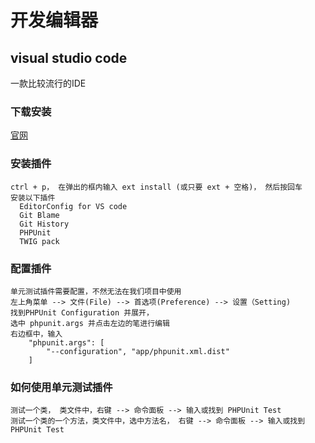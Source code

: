 # 开发编辑器

## visual studio code

一款比较流行的IDE

### 下载安装

[官网](http://code.visualstudio.com/)

### 安装插件

```
ctrl + p， 在弹出的框内输入 ext install (或只要 ext + 空格)， 然后按回车
安装以下插件
  EditorConfig for VS code
  Git Blame
  Git History
  PHPUnit
  TWIG pack
```

### 配置插件

```
单元测试插件需要配置，不然无法在我们项目中使用
左上角菜单 --> 文件(File) --> 首选项(Preference) --> 设置（Setting)
找到PHPUnit Configuration 并展开，
选中 phpunit.args 并点击左边的笔进行编辑
右边框中，输入 
    "phpunit.args": [
        "--configuration", "app/phpunit.xml.dist"
    ]
```

### 如何使用单元测试插件

```
测试一个类， 类文件中，右键 --> 命令面板 --> 输入或找到 PHPUnit Test
测试一个类的一个方法，类文件中，选中方法名， 右键 --> 命令面板 --> 输入或找到 PHPUnit Test
```